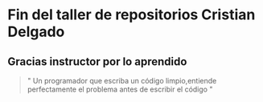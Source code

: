 # Fin del taller de repositorios Cristian Delgado

## Gracias instructor por lo aprendido 

> " Un programador que escriba un código limpio,entiende perfectamente el problema antes de escribir el código "
